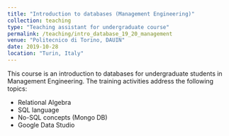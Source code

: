 ```yaml
---
title: "Introduction to databases (Management Engineering)"
collection: teaching
type: "Teaching assistant for undergraduate course"
permalink: /teaching/intro_database_19_20_management
venue: "Politecnico di Torino, DAUIN"
date: 2019-10-28
location: "Turin, Italy"
---
```


This course is an introduction to databases for undergraduate students in Management Engineering. The training activities address the following topics:

* Relational Algebra
* SQL language
* No-SQL concepts (Mongo DB)
* Google Data Studio

